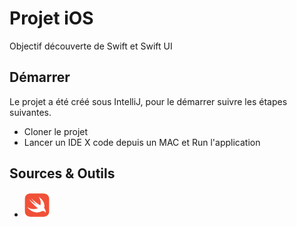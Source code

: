 # Projet iOS

Objectif découverte de Swift et Swift UI

## Démarrer

Le projet a été créé sous IntelliJ, pour le démarrer suivre les étapes suivantes.

- Cloner le projet
- Lancer un IDE X code depuis un MAC et Run l'application

## Sources & Outils

- <a href="https://developer.apple.com/swift/" target="_blank" rel="noreferrer"> <img src="https://raw.githubusercontent.com/devicons/devicon/master/icons/swift/swift-original.svg" alt="swift" width="40" height="40"/> </a>
